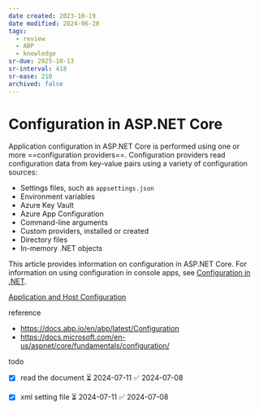 ```yaml
---
date created: 2023-10-19
date modified: 2024-06-28
tags:
  - review
  - ABP
  - knowledge
sr-due: 2025-10-13
sr-interval: 418
sr-ease: 210
archived: false
---
```


# Configuration in ASP.NET Core

Application configuration in ASP.NET Core is performed using one or more ==configuration providers==. Configuration providers read configuration data from key-value pairs using a variety of configuration sources:

- Settings files, such as `appsettings.json`
- Environment variables
- Azure Key Vault
- Azure App Configuration
- Command-line arguments
- Custom providers, installed or created
- Directory files
- In-memory .NET objects

This article provides information on configuration in ASP.NET Core. For information on using configuration in console apps, see [Configuration in .NET](Configuration%20in%20.NET.md).




[Application and Host Configuration](Application%20and%20Host%20Configuration.md)


reference
- https://docs.abp.io/en/abp/latest/Configuration
- https://docs.microsoft.com/en-us/aspnet/core/fundamentals/configuration/

todo
- [x] read the document ⏳ 2024-07-11 ✅ 2024-07-08
- [x] xml setting file ⏳ 2024-07-11 ✅ 2024-07-08


